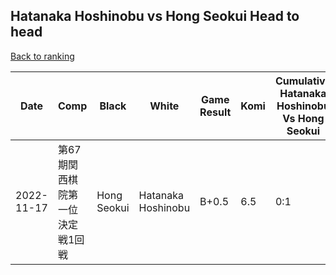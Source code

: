 ## Hatanaka Hoshinobu vs Hong Seokui Head to head

[Back to ranking](../../index.md)




| **Date** | **Comp** | **Black** | **White** | **Game Result** | **Komi** | **Cumulative Hatanaka Hoshinobu Vs Hong Seokui** | **Hatanaka Hoshinobu Streak** | **Hong Seokui Streak** | 
| --- | --- | --- | --- | --- | --- | --- | --- | --- |
| 2022-11-17 | 第67期関西棋院第一位決定戦1回戦 | Hong Seokui | Hatanaka Hoshinobu | B+0.5 | 6.5 | 0:1 | 0 | 1 |




